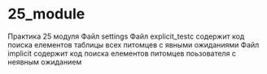 # 25_module
Практика 25 модуля 
Файл settings
Файл explicit_testс содержит код поиска елементов таблицы всех питомцев с явными ожиданиями
Файл implicit содержит код поиска елементов питомцев поьзователя с неявным ожиданием
